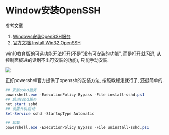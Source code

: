 # Window安装OpenSSH

参考文章

1. [Windows安装OpenSSH服务](https://www.jianshu.com/p/6e5bc39d386e)
2. [官方文档 Install Win32 OpenSSH](https://github.com/PowerShell/Win32-OpenSSH/wiki/Install-Win32-OpenSSH)

win10教育版的可选功能无法打开(不是"没有可安装的功能", 而是打开就闪退, 从控制面板进的话刷不出可安装的功能), 只能手动安装. 

![](https://gitee.com/generals-space/gitimg/raw/master/7E4D61A356D3D7A8D039668B11054E5B.png)

正好powershell官方提供了openssh的安装方法, 按照教程走就行了, 还挺简单的.

```ps1
## 安装sshd服务
powershell.exe -ExecutionPolicy Bypass -File install-sshd.ps1
## 启动sshd服务
net start sshd
## 设置开机启动
Set-Service sshd -StartupType Automatic
```

```ps1
## 卸载
powershell.exe -ExecutionPolicy Bypass -File uninstall-sshd.ps1
```
